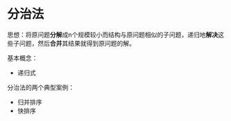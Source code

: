 # 分治法

思想：将原问题**分解**成n个规模较小而结构与原问题相似的子问题，递归地**解决**这些子问题，然后**合并**其结果就得到原问题的解。

基本概念：

+ 递归式

分治法的两个典型案例：

+ 归并排序
+ 快排序